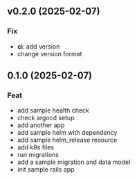 ## v0.2.0 (2025-02-07)

### Fix

- **ci**: add version
- change version format

## 0.1.0 (2025-02-07)

### Feat

- add sample health check
- check argocd setup
- add another app
- add sample helm with dependency
- add sample helm_release resource
- add k8s files
- run migrations
- add a sample migration and data model
- init sample rails app
